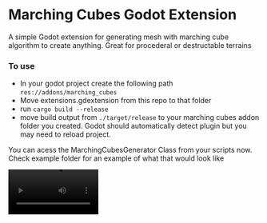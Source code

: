# Marching Cubes Godot Extension  

A simple Godot extension for generating mesh with marching cube algorithm to create anything. Great for procederal or destructable terrains

### To use 
- In your godot project create the following path `res://addons/marching_cubes`  
- Move extensions.gdextension from this repo to that folder  
- run `cargo build --release`  
- move build output from `./target/release` to your marching cubes addon folder you created. Godot should automatically detect plugin but you may need to reload project.   

You can acess the MarchingCubesGenerator Class from your scripts now. Check example folder for an example of what that would look like 

<video src='https://github.com/user-attachments/assets/b36d7fb0-dec9-46d7-a22d-643154389e67' width=180/>  

